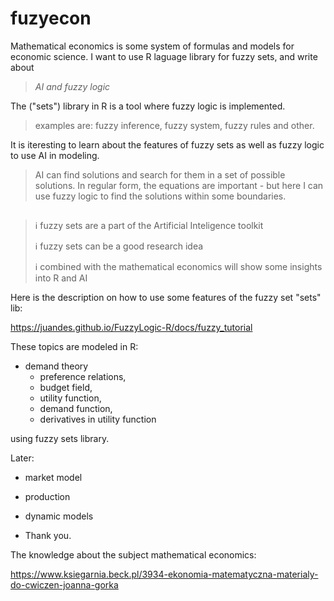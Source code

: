 # fuzyecon
Mathematical economics is some system of formulas and models for economic science.
I want to use R laguage library for fuzzy sets, and write about

> *AI and fuzzy logic*

The ("sets") library in R is a tool where fuzzy logic is implemented.

> examples are: fuzzy inference, fuzzy system, fuzzy rules and other.

It is iteresting to learn about the features of fuzzy sets as well as fuzzy logic to use AI in modeling.

> AI can find solutions and search for them in a set of possible solutions. In regular form, the equations are important - but here I can use fuzzy logic to find the solutions within some boundaries.

## 

> ℹ️ fuzzy sets are a part of the Artificial Inteligence toolkit
> 
> ℹ️ fuzzy sets can be a good research idea
> 
> ℹ️ combined with the mathematical economics will show some insights into R and AI

Here is the description on how to use some features of the fuzzy set "sets" lib:

https://juandes.github.io/FuzzyLogic-R/docs/fuzzy_tutorial

These topics are modeled in R:

* demand theory
  * preference relations, 
  * budget field,
  * utility function,
  * demand function,
  * derivatives in utility function 

using fuzzy sets library. 

Later:

* market model
* production 
* dynamic models

* Thank you.

The knowledge about the subject mathematical economics:

https://www.ksiegarnia.beck.pl/3934-ekonomia-matematyczna-materialy-do-cwiczen-joanna-gorka
